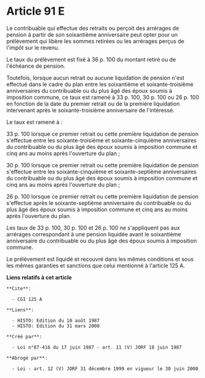 # Article 91 E

Le contribuable qui effectue des retraits ou perçoit des arrérages de pension à partir de son soixantième anniversaire peut
opter pour un prélèvement qui libère les sommes retirées ou les arrérages perçus de l'impôt sur le revenu.

Le taux du prélèvement est fixé à 36 p. 100 du montant retiré ou de l'échéance de pension.

Toutefois, lorsque aucun retrait ou aucune liquidation de pension n'est effectué dans le cadre du plan entre les soixantième
et soixante-troisième anniversaires du contribuable ou du plus âgé des époux soumis à imposition commune, ce taux est ramené
à 33 p. 100, 30 p. 100 ou 26 p. 100 en fonction de la date du premier retrait ou de la première liquidation intervenant après
le soixante-troisième anniversaire de l'intéressé.

Le taux est ramené à :

33 p. 100 lorsque ce premier retrait ou cette première liquidation de pension s'effectue entre les soixante-troisième et
soixante-cinquième anniversaires du contribuable ou du plus âgé des époux soumis à imposition commune et cinq ans au moins
après l'ouverture du plan ;

30 p. 100 lorsque ce premier retrait ou cette première liquidation de pension s'effectue entre les soixante-cinquième et
soixante-septième anniversaires du contribuable ou du plus âgé des époux soumis à imposition commune et cinq ans au moins
après l'ouverture du plan ;

26 p. 100 lorsque ce premier retrait ou cette première liquidation de pension s'effectue après le soixante-septième
anniversaire du contribuable ou du plus âgé des époux soumis à imposition commune et cinq ans au moins après l'ouverture du
plan.

Les taux de 33 p. 100, 30 p. 100 et 26 p. 100 ne s'appliquent pas aux arrérages correspondant à une pension liquidée avant le
soixantième anniversaire du contribuable ou du plus âgé des époux soumis à imposition commune.

Le prélèvement est liquidé et recouvré dans les mêmes conditions et sous les mêmes garanties et sanctions que celui mentionné
à l'article 125 A.

**Liens relatifs à cet article**

	**Cite**:

	  - CGI 125 A

	**Liens**:

	  - HISTO: Edition du 10 août 1987
	  - HISTO: Edition du 31 mars 2000

	**Créé par**:

	  - Loi n°87-416 du 17 juin 1987 - art. 11 (V) JORF 18 juin 1987

	**Abrogé par**:

	  - Loi - art. 12 (V) JORF 31 décembre 1999 en vigueur le 30 juin 2000
